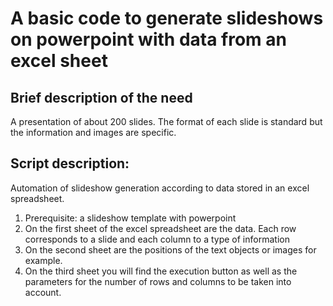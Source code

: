 # A basic code to generate slideshows on powerpoint with data from an excel sheet

## Brief description of the need
A presentation of about 200 slides. The format of each slide is standard but the information and images are specific. 

## Script description: 
Automation of slideshow generation according to data stored in an excel spreadsheet. 
1. Prerequisite: a slideshow template with powerpoint
2. On the first sheet of the excel spreadsheet are the data. Each row corresponds to a slide and each column to a type of information
3. On the second sheet are the positions of the text objects or images for example. 
4. On the third sheet you will find the execution button as well as the parameters for the number of rows and columns to be taken into account. 
